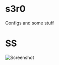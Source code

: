    s3r0
===========
Configs and some stuff

   SS
===========
![Screenshot](http://i.imgur.com/KsQ7BaD.png "screenshot")
